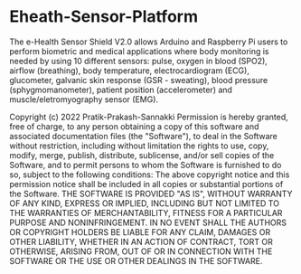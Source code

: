 # Eheath-Sensor-Platform

The e-Health Sensor Shield V2.0 allows Arduino and Raspberry Pi users to perform biometric and medical applications where body monitoring is needed by using 10 different sensors: pulse, oxygen in blood (SPO2), airflow (breathing), body temperature, electrocardiogram (ECG), glucometer, galvanic skin response (GSR - sweating), blood pressure (sphygmomanometer), patient position (accelerometer) and muscle/eletromyography sensor (EMG).


Copyright (c) 2022 Pratik-Prakash-Sannakki Permission is hereby granted, free of charge, to any person obtaining a copy of this software and associated documentation files (the "Software"), to deal in the Software without restriction, including without limitation the rights to use, copy, modify, merge, publish, distribute, sublicense, and/or sell copies of the Software, and to permit persons to whom the Software is furnished to do so, subject to the following conditions: The above copyright notice and this permission notice shall be included in all copies or substantial portions of the Software. THE SOFTWARE IS PROVIDED "AS IS", WITHOUT WARRANTY OF ANY KIND, EXPRESS OR IMPLIED, INCLUDING BUT NOT LIMITED TO THE WARRANTIES OF MERCHANTABILITY, FITNESS FOR A PARTICULAR PURPOSE AND NONINFRINGEMENT. IN NO EVENT SHALL THE AUTHORS OR COPYRIGHT HOLDERS BE LIABLE FOR ANY CLAIM, DAMAGES OR OTHER LIABILITY, WHETHER IN AN ACTION OF CONTRACT, TORT OR OTHERWISE, ARISING FROM, OUT OF OR IN CONNECTION WITH THE SOFTWARE OR THE USE OR OTHER DEALINGS IN THE SOFTWARE.
